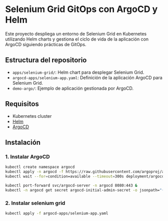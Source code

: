 # Selenium Grid GitOps con ArgoCD y Helm

Este proyecto despliega un entorno de Selenium Grid en Kubernetes utilizando Helm charts y gestiona el ciclo de vida de la aplicación con ArgoCD siguiendo prácticas de GitOps.

## Estructura del repositorio

- `apps/selenium-grid/`: Helm chart para desplegar Selenium Grid.
- `argocd-apps/selenium-app.yaml`: Definición de la aplicación ArgoCD para Selenium Grid.
- `demo-argo/`: Ejemplo de aplicación gestionada por ArgoCD.

## Requisitos

- Kubernetes cluster
- [Helm](https://helm.sh/)
- [ArgoCD](https://argo-cd.readthedocs.io/)

## Instalación

### 1. Instalar ArgoCD

```sh
kubectl create namespace argocd
kubectl apply -n argocd -f https://raw.githubusercontent.com/argoproj/argo-cd/stable/manifests/install.yaml
kubectl wait --for=condition=available --timeout=300s deployment/argocd-server -n argocd

kubectl port-forward svc/argocd-server -n argocd 8080:443 &
kubectl -n argocd get secret argocd-initial-admin-secret -o jsonpath="{.data.password}" | base64 -d
```


### 2. Instalar selenium grid
```sh
kubectl apply -f argocd-apps/selenium-app.yaml
```